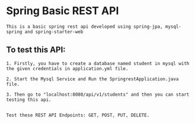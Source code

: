 # Spring Basic REST API

    This is a basic spring rest api developed using spring-jpa, mysql-spring and spring-starter-web

## To test this API:

    1. Firstly, you have to create a database named student in mysql with the given credentials in application.yml file.
    
    2. Start the Mysql Service and Run the SpringrestApplication.java file.
    
    3. Then go to "localhost:8080/api/v1/students" and then you can start testing this api.

    
    Test these REST API Endpoints: GET, POST, PUT, DELETE.
